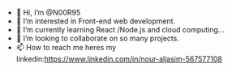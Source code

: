 - 👋 Hi, I’m @N00R95
- 👀 I’m interested in Front-end web development.
- 🌱 I’m currently learning React /Node.js and cloud computing...
- 💞️ I’m looking to collaborate on so many projects.
- 📫 How to reach me heres my linkedin:https://www.linkedin.com/in/nour-aljasim-567577108

<!---
N00R95/N00R95 is a ✨ special ✨ repository because its `README.md` (this file) appears on your GitHub profile.
You can click the Preview link to take a look at your changes.
--->
